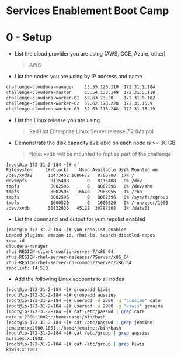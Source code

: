 # Services Enablement Boot Camp

# 0 - Setup

* List the cloud provider you are using (AWS, GCE, Azure, other)

	> AWS

* List the nodes you are using by IP address and name

```sh
challenge-cloudera-manager    13.55.126.110  172.31.2.184
challenge-cloudera-master     13.54.133.149  172.31.5.118
challenge-cloudera-worker-01  52.63.73.20    172.31.9.102
challenge-cloudera-worker-02  52.62.178.228  172.31.15.9
challenge-cloudera-worker-03  52.63.115.248  172.31.15.19
```

* List the Linux release you are using

	> Red Hat Enterprise Linux Server release 7.2 (Maipo)

* Demonstrate the disk capacity available on each node is >= 30 GB

	> Note: xvdb will be mounted to /opt as part of the challenge

```sh
[root@ip-172-31-2-184 ~]# df
Filesystem     1K-blocks    Used Available Use% Mounted on
/dev/xvda2      10473452 1686672   8786780  17% /
devtmpfs         8115408       0   8115408   0% /dev
tmpfs            8002596       0   8002596   0% /dev/shm
tmpfs            8002596   16640   7985956   1% /run
tmpfs            8002596       0   8002596   0% /sys/fs/cgroup
tmpfs            1600520       0   1600520   0% /run/user/1000
/dev/xvdb       30832636   45128  30787508   1% /data01
```

* List the command and output for yum repolist enabled

```sh
[root@ip-172-31-2-184 ~]# yum repolist enabled
Loaded plugins: amazon-id, rhui-lb, search-disabled-repos
repo id                                                                        repo name                                                                                     status
cloudera-manager                                                               Cloudera Manager                                                                                   7
rhui-REGION-client-config-server-7/x86_64                                      Red Hat Update Infrastructure 2.0 Client Configuration Server 7                                    6
rhui-REGION-rhel-server-releases/7Server/x86_64                                Red Hat Enterprise Linux Server 7 (RPMs)                                                      14,277
rhui-REGION-rhel-server-rh-common/7Server/x86_64                               Red Hat Enterprise Linux Server 7 RH Common (RPMs)                                               228
repolist: 14,518
```
* Add the following Linux accounts to all nodes

```sh
[root@ip-172-31-2-184 ~]# groupadd kiwis
[root@ip-172-31-2-184 ~]# groupadd aussies
[root@ip-172-31-2-184 ~]# useradd -u 2300 -g "aussies" cate
[root@ip-172-31-2-184 ~]# useradd -u 2900 -g "kiwis" jemaine
[root@ip-172-31-2-184 ~]# cat /etc/passwd | grep cate
cate:x:2300:1002::/home/cate:/bin/bash
[root@ip-172-31-2-184 ~]# cat /etc/passwd | grep jemaine
jemaine:x:2900:1001::/home/jemaine:/bin/bash
[root@ip-172-31-2-184 ~]# cat /etc/group | grep aussies
aussies:x:1002:
[root@ip-172-31-2-184 ~]# cat /etc/group | grep kiwis
kiwis:x:1001:
```

